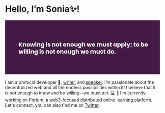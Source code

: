 
# Hello, I’m Sonia✨!

[![Welcome](readme.png)](https://realchainlife.github.io)

I am a protocol developer 👾, [writer](https://reachainlife.github.io/blog/archive), and [speaker](https://realchainlife.github.io/portfolio/speaking). I’m passionate about the decentralized web and all the endless possibilities within it! I believe that it is not enough to know and be willing—we must act. 💻 🔭 I’m currently working on [Porium](https://github.com/porium/porium-specs), a web3-focused distributed online learning platform. Let's connect, you can also find me on [Twitter](https://twitter.com/realChainLife). 

<!--
**realChainLife/realChainLife** is a ✨ _special_ ✨ repository because its `README.md` (this file) appears on your GitHub profile.

Here are some ideas to get you started:

- 🔭 I’m currently working on ...
- 🌱 I’m currently learning ...
- 👯 I’m looking to collaborate on ...
- 🤔 I’m looking for help with ...
- 💬 Ask me about ...
- 📫 How to reach me: ...
- 😄 Pronouns: ...
- ⚡ Fun fact: ...
-->
